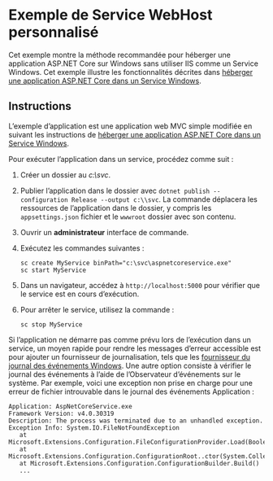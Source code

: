 # <a name="custom-webhost-service-sample"></a>Exemple de Service WebHost personnalisé

Cet exemple montre la méthode recommandée pour héberger une application ASP.NET Core sur Windows sans utiliser IIS comme un Service Windows. Cet exemple illustre les fonctionnalités décrites dans [héberger une application ASP.NET Core dans un Service Windows](https://docs.microsoft.com/aspnet/core/host-and-deploy/windows-service).

## <a name="instructions"></a>Instructions

L’exemple d’application est une application web MVC simple modifiée en suivant les instructions de [héberger une application ASP.NET Core dans un Service Windows](https://docs.microsoft.com/aspnet/core/host-and-deploy/windows-service).

Pour exécuter l’application dans un service, procédez comme suit :

1. Créer un dossier au *c:\svc*.

1. Publier l’application dans le dossier avec `dotnet publish --configuration Release --output c:\\svc`. La commande déplacera les ressources de l’application dans le dossier, y compris les `appsettings.json` fichier et le `wwwroot` dossier avec son contenu.

1. Ouvrir un **administrateur** interface de commande.

1. Exécutez les commandes suivantes :

   ```console
   sc create MyService binPath="c:\svc\aspnetcoreservice.exe"
   sc start MyService
   ```

1. Dans un navigateur, accédez à `http://localhost:5000` pour vérifier que le service est en cours d’exécution.

1. Pour arrêter le service, utilisez la commande :

   ```console
   sc stop MyService
   ```

Si l’application ne démarre pas comme prévu lors de l’exécution dans un service, un moyen rapide pour rendre les messages d’erreur accessible est pour ajouter un fournisseur de journalisation, tels que les [fournisseur du journal des événements Windows](https://docs.microsoft.com/aspnet/core/fundamentals/logging/index#eventlog). Une autre option consiste à vérifier le journal des événements à l’aide de l’Observateur d’événements sur le système. Par exemple, voici une exception non prise en charge pour une erreur de fichier introuvable dans le journal des événements Application :

```console
Application: AspNetCoreService.exe
Framework Version: v4.0.30319
Description: The process was terminated due to an unhandled exception.
Exception Info: System.IO.FileNotFoundException
   at Microsoft.Extensions.Configuration.FileConfigurationProvider.Load(Boolean)
   at Microsoft.Extensions.Configuration.ConfigurationRoot..ctor(System.Collections.Generic.IList`1<Microsoft.Extensions.Configuration.IConfigurationProvider>)
   at Microsoft.Extensions.Configuration.ConfigurationBuilder.Build()
   ...
```
